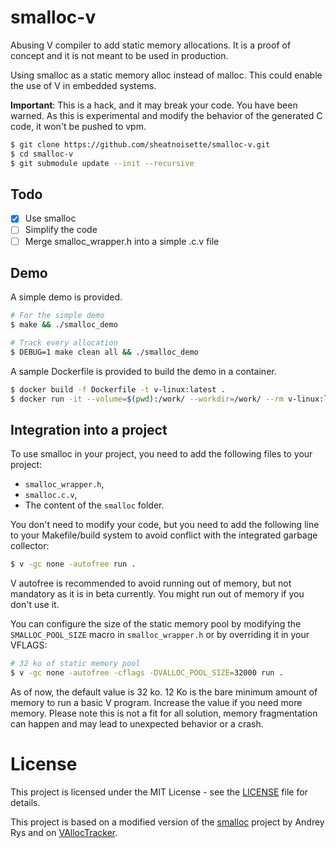 # smalloc-v

Abusing V compiler to add static memory allocations. It is a proof of concept and
it is not meant to be used in production.

Using smalloc as a static memory alloc instead of malloc. This could enable
the use of V in embedded systems.

**Important**: This is a hack, and it may break your code. You have been warned.
As this is experimental and modify the behavior of the generated C code, it
won't be pushed to vpm.

```bash
$ git clone https://github.com/sheatnoisette/smalloc-v.git
$ cd smalloc-v
$ git submodule update --init --recursive
```

## Todo

- [x] Use smalloc
- [ ] Simplify the code
- [ ] Merge smalloc_wrapper.h into a simple .c.v file

## Demo

A simple demo is provided.
```bash
# For the simple demo
$ make && ./smalloc_demo

# Track every allocation
$ DEBUG=1 make clean all && ./smalloc_demo
```

A sample Dockerfile is provided to build the demo in a container.
```bash
$ docker build -f Dockerfile -t v-linux:latest .
$ docker run -it --volume=$(pwd):/work/ --workdir=/work/ --rm v-linux:latest
```

## Integration into a project

To use smalloc in your project, you need to add the following files to your
project:
- `smalloc_wrapper.h`,
- `smalloc.c.v`,
- The content of the `smalloc` folder.

You don't need to modify your code, but you need to add the following line to
your Makefile/build system to avoid conflict with the integrated garbage
collector:
```bash
$ v -gc none -autofree run .
```
V autofree is recommended to avoid running out of memory, but not mandatory as
it is in beta currently. You might run out of memory if you don't use it.

You can configure the size of the static memory pool by modifying the
`SMALLOC_POOL_SIZE` macro in `smalloc_wrapper.h` or by overriding it in your
VFLAGS:
```bash
# 32 ko of static memory pool
$ v -gc none -autofree -cflags -DVALLOC_POOL_SIZE=32000 run .
```
As of now, the default value is 32 ko. 12 Ko is the bare minimum amount of
memory to run a basic V program. Increase the value if you need more memory.
Please note this is not a fit for all solution, memory fragmentation can happen
and may lead to unexpected behavior or a crash.

# License
This project is licensed under the MIT License - see the [LICENSE](LICENSE)
file for details.

This project is based on a modified version of the
[smalloc](https://github.com/electrorys/smalloc) project by Andrey Rys and on
[VAllocTracker](https://github.com/SheatNoisette/VAllocTracker).

